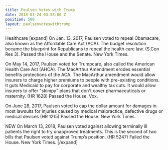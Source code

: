 ```yaml
---
title: Paulsen Votes with Trump
date: 2018-03-24 03:58:00 Z
position: 500
layout: paulsenvoteswithtrump
---
```


Healthcare
[expand]
On Jan. 13, 2017, Paulsen voted to repeal Obamacare, also known as the Affordable Care Act (ACA). The budget resolution became the blueprint for Republicans to repeal the health care law. (S.Con Res 3). Passed the House and the Senate. New York Times.

On May 14, 2017, Paulsen voted for Trumpcare, also called the American Health Care Act (AHCA). The MacArthur Amendment erodes essential benefits protections of the ACA. The MacArthur amendment would allow insurers to charge higher premiums to people with pre-existing conditions. It guts Medicaid to pay for corporate and wealthy tax cuts. It would allow insurers to offer "skimpy" plans that don't cover pharmaceuticals or maternity. (HR 1628) Passed the House. Vox.

On June 28, 2017, Paulsen voted to cap the dollar amount for damages in most lawsuits for injuries caused by medical malpractice, defective drugs or medical devices (HR 1215) Passed the House. New York Times.

NEW On March 13, 2018, Paulsen voted against allowing terminally ill patients the right to try unapproved treatments. This is the second of two bills that Paulsen voted against Trump’s position. (HR 5247) Failed the House. New York Times. 
[/expand]
